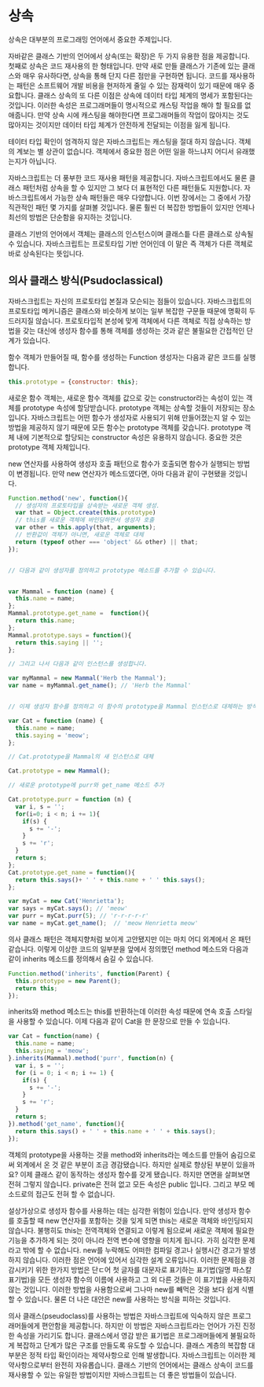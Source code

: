 # 상속

상속은 대부분의 프로그래밍 언어에서 중요한 주제입니다.

자바같은 클래스 기반의 언어에서 상속(또는 확장)은 두 가지 유용한 점을 제공합니다. 첫째로 상속은 코드 재사용의 한 형태입니다. 만약 새로 만들 클래스가 기존에 있는 클래스와 매우 유사하다면, 상속을 통해 단지 다른 점만을 구현하면 됩니다. 코드를 재사용하는 패턴은 소프트웨어 개발 비용을 현저하게 줄일 수 있는 잠재력이 있기 때문에 매우 중요합니다. 클래스 상속의 또 다른 이점은 상속에 데이터 타입 체계의 명세가 포함된다는 것입니다. 이러한 속성은 프로그래머들이 명시적으로 캐스팅 작업을 해야 할 필요를 없애줍니다. 만약 상속 시에 캐스팅을 해야한다면 프로그래머들의 작업이 많아지는 것도 많아지는 것이지만 데이터 타입 체계가 안전하게 전달되는 이점을 잃게 됩니다.

테이터 타입 확인이 엄격하지 않은 자바스크립트는 캐스팅을 절대 하지 않습니다. 객체의 계보는 별 상관이 없습니다. 객체에서 중요한 점은 어떤 일을 하느냐지 어디서 유래했는지가 아닙니다.

자바스크립트는 더 풍부한 코드 재사용 패턴을 제공합니다. 자바스크립트에서도 물론 클래스 패턴처럼 상속을 할 수 있지만 그 보다 더 표현적인 다른 패턴들도 지원합니다. 자바스크립트에서 가능한 상속 패턴들은 매우 다양합니다. 이번 장에서는 그 중에서 가장 직관적인 패턴 몇 가지를 살펴볼 것입니다. 물론 훨씬 더 복잡한 방법들이 있지만 언제나 최선의 방법은 단순함을 유지하는 것입니다.

클래스 기반의 언어에서 객체는 클래스의 인스턴스이며 클래스틑 다른 클래스로 상속될 수 있습니다. 자바스크립트는 프로토타입 기반 언어인데 이 말은 즉 객체가 다른 객체로 바로 상속된다는 뜻입니다.

## 의사 클래스 방식(Psudoclassical)

자바스크립트는 자신의 프로토타입 본질과 모슨되는 점들이 있습니다. 자바스크립트의 프로토타입 메커니즘은 클래스와 비슷하게 보이는 일부 복잡한 구문들 때문에 명확히 두드러지질 않습니다. 프로토타입적 본성에 맞게 객체에서 다른 객체로 직접 상속하는 방법을 갖는 대신에 생성자 함수를 통해 객체를 생성하는 것과 같은 불필요한 간접적인 단계가 있습니다. 

함수 객체가 만들어질 때, 함수를 생성하는 Function 생성자는 다음과 같은 코드를 실행합니다.

```javascript
this.prototype = {constructor: this};
```

새로운 함수 객체는, 새로운 함수 객체를 값으로 갖는 constructor라는 속성이 있는 객체를 prototype 속성에 할당받습니다. prototype 객체는 상속할 것들이 저장되는 장소입니다. 자바스크립트는 어떤 함수가 생성자로 사용되기 위해 만들어졌는지 알 수 있는 방법을 제공하지 않기 때문에 모든 함수는 prototype 객체를 갖습니다. prototype 객체 내에 기본적으로 할당되는 constructor 속성은 유용하지 않습니다. 중요한 것은 prototype 객체 자체입니다.

new 연산자를 사용하여 생성자 호출 패턴으로 함수가 호출되면 함수가 실행되는 방법이 변경됩니다. 만약 new 연산자가 메소드였다면, 아마 다음과 같이 구현됐을 것입니다.

```javascript
Function.method('new', function(){
  // 생성자의 프로토타입을 상속받는 새로운 객체 생성.
  var that = Object.create(this.prototype)
  // this를 새로운 객체에 바인딩하면서 생성자 호출
  var other = this.apply(that, arguments);
  // 반환값이 객체가 아니면, 새로운 객체로 대체
  return (typeof other === 'object' && other) || that;
});


// 다음과 같이 생성자를 정의하고 prototype 메소드를 추가할 수 있습니다.


var Mammal = function (name) {
  this.name = name;
};
Mammal.prototype.get_name =  function(){
  return this.name;
};
Mammal.prototype.says = function(){
  return this.saying || '';
};

// 그리고 나서 다음과 같이 인스턴스를 생성합니다.

var myMammal = new Mammal('Herb the Mammal');
var name = myMammal.get_name(); // 'Herb the Mammal'


// 이제 생성자 함수를 정의하고 이 함수의 prototype을 Mammal 인스턴스로 대체하는 방식으로 또 다른 의사 클래스(pseudocalss)를 만들 수 있습니다.

var Cat = function (name) {
  this.name = name;
  this.saying = 'meow';
};

// Cat.prototype을 Mammal의 새 인스턴스로 대체

Cat.prototype = new Mammal();

// 새로운 prototype에 purr와 get_name 메소드 추가

Cat.prototype.purr = function (n) {
  var i, s = '';
  for(i=0; i < n; i += 1){
    if(s) {
      s += '-';
    }
    s += 'r';
  }
  return s;
};
Cat.prototype.get_name = function(){
  return this.says()+ ' ' + this.name + ' ' this.says();
};

var myCat = new Cat('Henrietta');
var says = myCat.says(); // 'meow'
var purr = myCat.purr(5); // 'r-r-r-r-r'
var name = myCat.get_name();  // 'meow Henrietta meow'
```

의사 클래스 패턴은 객체지향처럼 보이게 고안됐지만 이는 마치 어디 외계에서 온 패턴 같습니다. 이렇게 이상한 코드의 일부분을 앞에서 정의했던 method 메소드와 다음과 같이 inherits 메소드를 정의해서 숨길 수 있습니다.
```javascript
Function.method('inherits', function(Parent) {
  this.prototype = new Parent();
  return this;
});
```

inherits와 method 메소드는 this를 반환하는데 이러한 속성 때문에 연속 호출 스타일을 사용할 수 있습니다. 이제 다음과 같이 Cat을 한 문장으로 만들 수 있습니다.

```javascript
var Cat = function(name) {
  this.name = name;
  this.saying = 'meow';
}.inherits(Mammal).method('purr', function(n) {
  var i, s = '';
  for (i = 0; i < n; i += 1) {
    if(s) {
      s += '-';
    }
    s += 'r';
  }
  return s;
}).method('get_name', function(){
  return this.says() + ' ' + this.name + ' ' + this.says();
});
```

객체의 prototype을 사용하는 것을 method와 inherits라는 메소드를 만들어 숨김으로써 외계에서 온 것 같은 부분이 조금 경감됐습니다. 하지만 실제로 향상된 부분이 있을까요? 이제 클래스 같이 동작하는 생성자 함수를 갖게 됐습니다. 하지만 면면을 살펴보면 전혀 그렇지 않습니다. private은 전혀 없고 모든 속성은 public 입니다. 그리고 부모 메소드로의 접근도 전혀 할 수 없습니다.

설상가상으로 생성자 함수를 사용하는 데는 심각한 위험이 있습니다. 만약 생성자 함수를 호출할 때 new 연산자를 포함하는 것을 잊게 되면 this는 새로운 객체와 바인딩되지 않습니다. 불행히도 this는 전역객체와 연결되고 이렇게 됨으로써 새로운 객체에 필요한 기능을 추가하게 되는 것이 아니라 전역 변수에 영향을 미치게 됩니다. 가히 심각한 문제라고 밖에 할 수 없습니다. new를 누락해도 어떠한 컴파일 경고나 실행시간 경고가 발생하지 않습니다. 이러한 점은 언어에 있어서 심각한 설계 오류입니다. 이러한 문제점을 경감시키기 위한 한가지 방법은 단ㄷ어 첫 글자를 대문자로 표기하는 표기법(일명 파스칼 표기법)을 모든 생성자 함수의 이름에 사용하고 그 외 다른 것들은 이 표기법을 사용하지 않는 것입니다. 이러한 방법을 사용함으로써 그나마 new를 빼먹은 것을 보다 쉽게 식별할 수 있습니다. 물론 더 나은 대안은 new를 사용하는 방식을 피하는 것입니다.

의사 클래스(pseudoclass)를 사용하는 방법은 자바스크립트에 익숙하지 않은 프로그래머들에게 편안함을 제공합니다. 하지만 이 방법은 자바스크립트라는 언어가 가진 진정한 속성을 가리기도 합니다. 클래스에서 영감 받은 표기법은 프로그래머들에게 불필요하게 복잡하고 단계가 많은 구조를 만들도록 유도할 수 있습니다. 클래스 계층의 복잡함 대부분은 정적 타입 확인이라는 제약사항으로 인해 발생합니다. 자바스크립트는 이러한 제약사항으로부터 완전히 자유롭습니다. 클래스 기반의 언어에서는 클래스 상속이 코드를 재사용할 수 있는 유일한 방법이지만 자바스크립트는 더 좋은 방법들이 있습니다.
